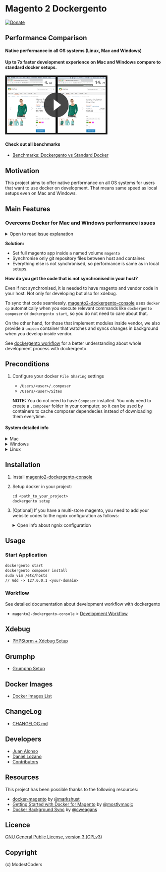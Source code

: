 # Magento 2 Dockergento

[![Donate](https://img.shields.io/badge/Donate-PayPal-green.svg)](juan.jalogut@gmail.com)

## Performance Comparison

#### Native performance in all OS systems (Linux, Mac and Windows)
#### Up to 7x faster development experience on Mac and Windows compare to standard docker setups.

<a href="https://youtu.be/qdUBuDCzHaA" target="_blank">
  <img src="docs/img/benchmark_comparison_video.png" alt="Dockergento speed comparison" width="320" height="180" border="5" />
</a>

#### Check out all benchmarks

* [Benchmarks: Dockergento vs Standard Docker](docs/benchmarks.md)

## Motivation

This project aims to offer native performance on all OS systems for users that want to use docker on development. That means same speed as local setups even on Mac and Windows.

## Main Features 
	
### Overcome Docker for Mac and Windows performance issues

<details>
<summary>Open to read issue explanation</summary>

From docker for mac documentation: https://docs.docker.com/docker-for-mac/troubleshoot/#known-issues

There are a number of issues with the performance of directories bind-mounted with osxfs. In particular, writes of small blocks, and traversals of large directories are currently slow. Additionally, containers that perform large numbers of directory operations, such as repeated scans of large directory trees, may suffer from poor performance. Applications that behave in this way include:

* rake
* ember build
* Symfony
* Magento
* Zend Framework
* PHP applications that use Composer to install dependencies in a vendor folder

As a work-around for this behavior, you can put vendor or third-party library directories in Docker volumes, perform temporary file system operations outside of osxfs mounts, and use third-party tools like Unison or rsync to synchronize between container directories and bind-mounted directories. We are actively working on osxfs performance using a number of different techniques. To learn more, see the topic on Performance issues, solutions, and roadmap.

</details>

**Solution:**

* Set full magento app inside a named volume `magento`
* Synchronise only git repository files between host and container.
* Everything else is not synchronised, so performance is same as in local setups.

**How do you get the code that is not synchronised in your host?**

Even if not synchronised, it is needed to have magento and vendor code in your host. Not only for developing but also for xdebug.

To sync that code seamlessly, [magento2-dockergento-console](https://github.com/ModestCoders/magento2-dockergento-console) uses `docker cp` automatically when you execute relevant commands like `dockergento composer` or `dockergento start`, so you do not need to care about that.

On the other hand, for those that implement modules inside vendor, we also provide a `unison` container that watches and syncs changes in background when you develop inside vendor.

See [dockergento workflow](#workflow) for a better understanding about whole development process with dockergento.


## Preconditions

1. Configure your docker `File Sharing` settings

	* `/Users/<user>/.composer`
	* `/Users/<user>/Sites`

	**NOTE:** You do not need to have `Composer` installed. You only need to create a `.composer` folder in your computer, so it can be used by containers to cache composer dependecies instead of downloading them everytime.

#### System detailed info 

<details>
<summary>Mac</summary>
	
![File Sharing Configuration](docs/img/file_sharing.png)
	
Optionally you can also apply these performance tweaks

* [http://markshust.com/2018/01/30/performance-tuning-docker-mac](http://markshust.com/2018/01/30/performance-tuning-docker-mac)

</details>

<details>
<summary>Windows</summary>
	
TODO
![File Sharing Configuration](docs/img/todo)
	
</details>
	
<details>
<summary>Linux</summary>
	
TODO
![File Sharing Configuration](docs/img/todo)
	
</details>

## Installation

1. Install [magento2-dockergento-console](https://github.com/ModestCoders/magento2-dockergento-console)

2. Setup docker in your project:

    ```
    cd <path_to_your_project>
    dockergento setup
    ```

3. [Optional] If you have a multi-store magento, you need to add your website codes to the ngnix configuration as follows:

	<details>
	<summary>Open info about ngnix configuration</summary>

	* `config/docker/image/nginx/conf/default.conf`
	
	```
	# WEBSITES MAPPING
	map $http_host $MAGE_RUN_CODE {

		default    base;
		## For multi-store configuration add here your domain-website codes
		dominio-es.lo    es;
		dominio-ch.lo    ch;
		dominio-de.lo    de;
	}
	```
	</details>

## Usage

### Start Application

```
dockergento start
dockergento composer install
sudo vim /etc/hosts
// Add -> 127.0.0.1 <your-domain>
```

### <a name="workflow"></a> Workflow

See detailed documentation about development workflow with dockergento

* `magento2-dockergento-console` > [Development Workflow](https://github.com/ModestCoders/magento2-dockergento-console/blob/master/docs/workflow.md)

## Xdebug

* [PHPStorm + Xdebug Setup](docs/xdebug_phpstorm.md)

## Grumphp

* [Grumphp Setup](docs/grumphp_setup.md)

## Docker Images

* [Docker Images List](docs/docker_images.md)

## ChangeLog

* [CHANGELOG.md](CHANGELOG.md)

## Developers

* [Juan Alonso](https://github.com/jalogut)
* [Daniel Lozano](https://github.com/danielozano)
* [Contributors](https://github.com/ModestCoders/magento2-dockergento/graphs/contributors)

## Resources

This project has been possible thanks to the following resources:

* [docker-magento](https://github.com/markoshust/docker-magento) by [@markshust](https://twitter.com/markshust)
* [Getting Started with Docker for Magento](https://nomadmage.com/product/getting-started-with-docker-for-magento-2/) by [@mostlymagic](https://twitter.com/mostlymagic)
* [Docker Background Sync](https://github.com/cweagans/docker-bg-sync) by [@cweagans](https://twitter.com/cweagans)

## Licence

[GNU General Public License, version 3 (GPLv3)](http://opensource.org/licenses/gpl-3.0)

## Copyright
(c) ModestCoders
